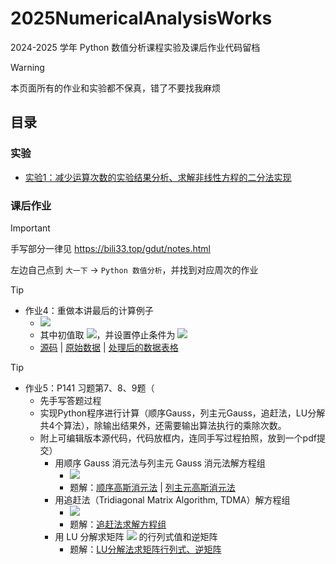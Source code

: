 # 2025NumericalAnalysisWorks

2024-2025 学年 Python 数值分析课程实验及课后作业代码留档

> [!Warning]
> 本页面所有的作业和实验都不保真，错了不要找我麻烦

## 目录

### 实验

- [实验1：减少运算次数的实验结果分析、求解非线性方程的二分法实现](https://github.com/GDUTMeow/2025NumericalAnalysisWorks/tree/master/Experiments/Section1)

### 课后作业

> [!important]
>
> 手写部分一律见 https://bili33.top/gdut/notes.html
>
> 左边自己点到 `大一下` -> `Python 数值分析`，并找到对应周次的作业

> [!Tip]
> - 作业4：重做本讲最后的计算例子
>   - ![](https://cdn.jsdelivr.net/gh/GDUTMeow/2025NumericalAnalysisWorks/Works/Week4/picture/function.svg)
>   - 其中初值取 ![](https://cdn.jsdelivr.net/gh/GDUTMeow/2025NumericalAnalysisWorks/Works/Week4/picture/first.svg)，并设置停止条件为 ![](https://cdn.jsdelivr.net/gh/GDUTMeow/2025NumericalAnalysisWorks/Works/Week4/picture/condition.svg)
>   - [源码](https://github.com/GDUTMeow/2025NumericalAnalysisWorks/blob/master/Works/Week4/Homework4.py) | [原始数据](https://github.com/GDUTMeow/2025NumericalAnalysisWorks/blob/master/Works/Week4/Homework4.md) | [处理后的数据表格](https://github.com/GDUTMeow/2025NumericalAnalysisWorks/blob/master/Works/Week4/Homework4.xlsx)

> [!tip]
>
> - 作业5：P141 习题第7、8、9题（
>   - 先手写答题过程
>   - 实现Python程序进行计算（顺序Gauss，列主元Gauss，追赶法，LU分解共4个算法），除输出结果外，还需要输出算法执行的乘除次数。
>   - 附上可编辑版本源代码，代码放框内，连同手写过程拍照，放到一个pdf提交）  
>     - 用顺序 Gauss 消元法与列主元 Gauss 消元法解方程组
>       - ![](https://cdn.jsdelivr.net/gh/GDUTMeow/2025NumericalAnalysisWorks/Works/Week5/picture/GaussMatrix.svg)
>       - 题解：[顺序高斯消元法](https://github.com/GDUTMeow/2025NumericalAnalysisWorks/blob/master/Works/Week5/SequentialGauss.py) | [列主元高斯消元法](https://github.com/GDUTMeow/2025NumericalAnalysisWorks/blob/master/Works/Week5/ColumnPivotingGauss.py)
>     - 用追赶法（Tridiagonal Matrix Algorithm, TDMA）解方程组
>       - ![](https://cdn.jsdelivr.net/gh/GDUTMeow/2025NumericalAnalysisWorks/Works/Week5/picture/TDMAMatrix.svg)
>       - 题解：[追赶法求解方程组](https://github.com/GDUTMeow/2025NumericalAnalysisWorks/blob/master/Works/Week5/ColumnPivotingGauss.py)
>     - 用 LU 分解求矩阵 ![](https://cdn.jsdelivr.net/gh/GDUTMeow/2025NumericalAnalysisWorks/Works/Week5/picture/LUDecomposition.svg) 的行列式值和逆矩阵
>       - 题解：[LU分解法求矩阵行列式、逆矩阵](https://github.com/GDUTMeow/2025NumericalAnalysisWorks/blob/master/Works/Week5/LUDecomposition.py)
